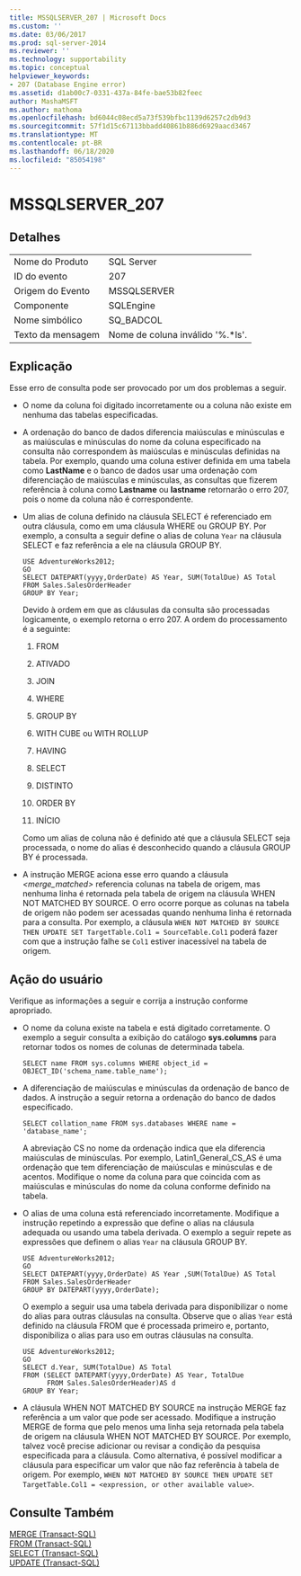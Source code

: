 ```yaml
---
title: MSSQLSERVER_207 | Microsoft Docs
ms.custom: ''
ms.date: 03/06/2017
ms.prod: sql-server-2014
ms.reviewer: ''
ms.technology: supportability
ms.topic: conceptual
helpviewer_keywords:
- 207 (Database Engine error)
ms.assetid: d1ab00c7-0331-437a-84fe-bae53b82feec
author: MashaMSFT
ms.author: mathoma
ms.openlocfilehash: bd6044c08ecd5a73f539bfbc1139d6257c2db9d3
ms.sourcegitcommit: 57f1d15c67113bbadd40861b886d6929aacd3467
ms.translationtype: MT
ms.contentlocale: pt-BR
ms.lasthandoff: 06/18/2020
ms.locfileid: "85054198"
---
```

# <a name="mssqlserver_207"></a>MSSQLSERVER_207
    
## <a name="details"></a>Detalhes  
  
|||  
|-|-|  
|Nome do Produto|SQL Server|  
|ID do evento|207|  
|Origem do Evento|MSSQLSERVER|  
|Componente|SQLEngine|  
|Nome simbólico|SQ_BADCOL|  
|Texto da mensagem|Nome de coluna inválido '%.*ls'.|  
  
## <a name="explanation"></a>Explicação  
 Esse erro de consulta pode ser provocado por um dos problemas a seguir.  
  
-   O nome da coluna foi digitado incorretamente ou a coluna não existe em nenhuma das tabelas especificadas.  
  
-   A ordenação do banco de dados diferencia maiúsculas e minúsculas e as maiúsculas e minúsculas do nome da coluna especificado na consulta não correspondem às maiúsculas e minúsculas definidas na tabela. Por exemplo, quando uma coluna estiver definida em uma tabela como **LastName** e o banco de dados usar uma ordenação com diferenciação de maiúsculas e minúsculas, as consultas que fizerem referência à coluna como **Lastname** ou **lastname** retornarão o erro 207, pois o nome da coluna não é correspondente.  
  
-   Um alias de coluna definido na cláusula SELECT é referenciado em outra cláusula, como em uma cláusula WHERE ou GROUP BY. Por exemplo, a consulta a seguir define o alias de coluna `Year` na cláusula SELECT e faz referência a ele na cláusula GROUP BY.  
  
    ```  
    USE AdventureWorks2012;  
    GO  
    SELECT DATEPART(yyyy,OrderDate) AS Year, SUM(TotalDue) AS Total  
    FROM Sales.SalesOrderHeader  
    GROUP BY Year;  
    ```  
  
     Devido à ordem em que as cláusulas da consulta são processadas logicamente, o exemplo retorna o erro 207. A ordem do processamento é a seguinte:  
  
    1.  FROM  
  
    2.  ATIVADO  
  
    3.  JOIN  
  
    4.  WHERE  
  
    5.  GROUP BY  
  
    6.  WITH CUBE ou WITH ROLLUP  
  
    7.  HAVING  
  
    8.  SELECT  
  
    9. DISTINTO  
  
    10. ORDER BY  
  
    11. INÍCIO  
  
     Como um alias de coluna não é definido até que a cláusula SELECT seja processada, o nome do alias é desconhecido quando a cláusula GROUP BY é processada.  
  
-   A instrução MERGE aciona esse erro quando a cláusula *<merge_matched>* referencia colunas na tabela de origem, mas nenhuma linha é retornada pela tabela de origem na cláusula WHEN NOT MATCHED BY SOURCE. O erro ocorre porque as colunas na tabela de origem não podem ser acessadas quando nenhuma linha é retornada para a consulta. Por exemplo, a cláusula `WHEN NOT MATCHED BY SOURCE THEN UPDATE SET TargetTable.Col1 = SourceTable.Col1` poderá fazer com que a instrução falhe se `Col1` estiver inacessível na tabela de origem.  
  
## <a name="user-action"></a>Ação do usuário  
 Verifique as informações a seguir e corrija a instrução conforme apropriado.  
  
-   O nome da coluna existe na tabela e está digitado corretamente. O exemplo a seguir consulta a exibição do catálogo **sys.columns** para retornar todos os nomes de colunas de determinada tabela.  
  
    ```  
    SELECT name FROM sys.columns WHERE object_id = OBJECT_ID('schema_name.table_name');  
    ```  
  
-   A diferenciação de maiúsculas e minúsculas da ordenação de banco de dados. A instrução a seguir retorna a ordenação do banco de dados especificado.  
  
    ```  
    SELECT collation_name FROM sys.databases WHERE name = 'database_name';  
    ```  
  
     A abreviação CS no nome da ordenação indica que ela diferencia maiúsculas de minúsculas. Por exemplo, Latin1_General_CS_AS é uma ordenação que tem diferenciação de maiúsculas e minúsculas e de acentos. Modifique o nome da coluna para que coincida com as maiúsculas e minúsculas do nome da coluna conforme definido na tabela.  
  
-   O alias de uma coluna está referenciado incorretamente. Modifique a instrução repetindo a expressão que define o alias na cláusula adequada ou usando uma tabela derivada. O exemplo a seguir repete as expressões que definem o alias `Year` na cláusula GROUP BY.  
  
    ```  
    USE AdventureWorks2012;  
    GO  
    SELECT DATEPART(yyyy,OrderDate) AS Year ,SUM(TotalDue) AS Total  
    FROM Sales.SalesOrderHeader  
    GROUP BY DATEPART(yyyy,OrderDate);  
    ```  
  
     O exemplo a seguir usa uma tabela derivada para disponibilizar o nome do alias para outras cláusulas na consulta. Observe que o alias `Year` está definido na cláusula FROM que é processada primeiro e, portanto, disponibiliza o alias para uso em outras cláusulas na consulta.  
  
    ```  
    USE AdventureWorks2012;  
    GO  
    SELECT d.Year, SUM(TotalDue) AS Total  
    FROM (SELECT DATEPART(yyyy,OrderDate) AS Year, TotalDue  
          FROM Sales.SalesOrderHeader)AS d  
    GROUP BY Year;  
    ```  
  
-   A cláusula WHEN NOT MATCHED BY SOURCE na instrução MERGE faz referência a um valor que pode ser acessado. Modifique a instrução MERGE de forma que pelo menos uma linha seja retornada pela tabela de origem na cláusula WHEN NOT MATCHED BY SOURCE. Por exemplo, talvez você precise adicionar ou revisar a condição da pesquisa especificada para a cláusula. Como alternativa, é possível modificar a cláusula para especificar um valor que não faz referência à tabela de origem. Por exemplo, `WHEN NOT MATCHED BY SOURCE THEN UPDATE SET TargetTable.Col1 = <expression, or other available value>`.  
  
## <a name="see-also"></a>Consulte Também  
 [MERGE &#40;Transact-SQL&#41;](/sql/t-sql/statements/merge-transact-sql)   
 [FROM &#40;Transact-SQL&#41;](/sql/t-sql/queries/from-transact-sql)   
 [SELECT &#40;Transact-SQL&#41;](/sql/t-sql/queries/select-transact-sql)   
 [UPDATE &#40;Transact-SQL&#41;](/sql/t-sql/queries/update-transact-sql)  
  
  
